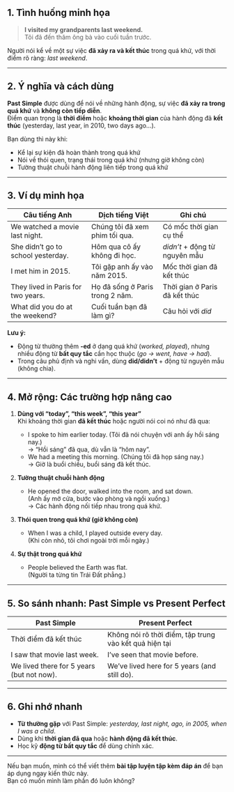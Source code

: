 ## 1. Tình huống minh họa

> **I visited my grandparents last weekend.**  
> Tôi đã đến thăm ông bà vào cuối tuần trước.

Người nói kể về một sự việc **đã xảy ra và kết thúc** trong quá khứ, với thời điểm rõ ràng: *last weekend*.

---

## 2. Ý nghĩa và cách dùng

**Past Simple** được dùng để nói về những hành động, sự việc **đã xảy ra trong quá khứ** và **không còn tiếp diễn**.  
Điểm quan trọng là **thời điểm** hoặc **khoảng thời gian** của hành động đã **kết thúc** (yesterday, last year, in 2010, two days ago…).

Bạn dùng thì này khi:
- Kể lại sự kiện đã hoàn thành trong quá khứ
- Nói về thói quen, trạng thái trong quá khứ (nhưng giờ không còn)
- Tường thuật chuỗi hành động liên tiếp trong quá khứ

---

## 3. Ví dụ minh họa

| Câu tiếng Anh | Dịch tiếng Việt | Ghi chú |
|---------------|----------------|---------|
| We watched a movie last night. | Chúng tôi đã xem phim tối qua. | Có mốc thời gian cụ thể |
| She didn’t go to school yesterday. | Hôm qua cô ấy không đi học. | *didn’t* + động từ nguyên mẫu |
| I met him in 2015. | Tôi gặp anh ấy vào năm 2015. | Mốc thời gian đã kết thúc |
| They lived in Paris for two years. | Họ đã sống ở Paris trong 2 năm. | Thời gian ở Paris đã kết thúc |
| What did you do at the weekend? | Cuối tuần bạn đã làm gì? | Câu hỏi với *did* |

**Lưu ý:**  
- Động từ thường thêm **-ed** ở dạng quá khứ (*worked, played*), nhưng nhiều động từ **bất quy tắc** cần học thuộc (*go → went, have → had*).  
- Trong câu phủ định và nghi vấn, dùng **did/didn’t** + động từ nguyên mẫu (không chia).

---

## 4. Mở rộng: Các trường hợp nâng cao

1. **Dùng với “today”, “this week”, “this year”**  
   Khi khoảng thời gian **đã kết thúc** hoặc người nói coi nó như đã qua:
   - I spoke to him earlier today. (Tôi đã nói chuyện với anh ấy hồi sáng nay.)  
     → “Hồi sáng” đã qua, dù vẫn là “hôm nay”.
   - We had a meeting this morning. (Chúng tôi đã họp sáng nay.)  
     → Giờ là buổi chiều, buổi sáng đã kết thúc.

2. **Tường thuật chuỗi hành động**  
   - He opened the door, walked into the room, and sat down.  
     (Anh ấy mở cửa, bước vào phòng và ngồi xuống.)  
     → Các hành động nối tiếp nhau trong quá khứ.

3. **Thói quen trong quá khứ (giờ không còn)**  
   - When I was a child, I played outside every day.  
     (Khi còn nhỏ, tôi chơi ngoài trời mỗi ngày.)

4. **Sự thật trong quá khứ**  
   - People believed the Earth was flat.  
     (Người ta từng tin Trái Đất phẳng.)

---

## 5. So sánh nhanh: Past Simple vs Present Perfect

| Past Simple | Present Perfect |
|-------------|-----------------|
| Thời điểm đã kết thúc | Không nói rõ thời điểm, tập trung vào kết quả hiện tại |
| I saw that movie last week. | I’ve seen that movie before. |
| We lived there for 5 years (but not now). | We’ve lived here for 5 years (and still do). |

---

## 6. Ghi nhớ nhanh

- **Từ thường gặp** với Past Simple: *yesterday, last night, ago, in 2005, when I was a child*.  
- Dùng khi **thời gian đã qua** hoặc **hành động đã kết thúc**.  
- Học kỹ **động từ bất quy tắc** để dùng chính xác.

---

Nếu bạn muốn, mình có thể viết thêm **bài tập luyện tập kèm đáp án** để bạn áp dụng ngay kiến thức này.  
Bạn có muốn mình làm phần đó luôn không?